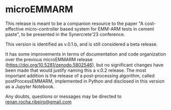 # microEMMARM
This release is meant to be a companion resource to the paper "A cost-effective micro-controller based system for EMM-ARM tests in cement paste", to be presented in the Synercrete'23 conference.

This version is identified as v.0.1.b, and is still considered a beta release.

It has some improvements in terms of documentation and code organization over the previous microEMMARM release (https://doi.org/10.5281/zenodo.5802546), but no significant changes have been made that would justify naming this a v.0.2 release. The most important addition is the release of a post-processing algorithm, called postProcessEMMARM, implemented in Python and disclosed in this version as a Jupyter Notebook.

Any doubts, questions or messages may be directed to renan.rocha.ribeiro@gmail.com
 
